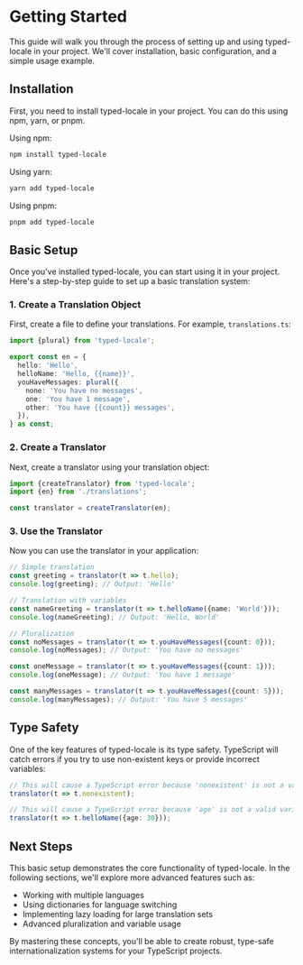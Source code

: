 # Getting Started

This guide will walk you through the process of setting up and using typed-locale in your project. We'll cover installation, basic configuration, and a simple usage example.

## Installation

First, you need to install typed-locale in your project. You can do this using npm, yarn, or pnpm.

Using npm:

```bash
npm install typed-locale
```

Using yarn:

```bash
yarn add typed-locale
```

Using pnpm:

```bash
pnpm add typed-locale
```

## Basic Setup

Once you've installed typed-locale, you can start using it in your project. Here's a step-by-step guide to set up a basic translation system:

### 1. Create a Translation Object

First, create a file to define your translations. For example, `translations.ts`:

```typescript
import {plural} from 'typed-locale';

export const en = {
  hello: 'Hello',
  helloName: 'Hello, {{name}}',
  youHaveMessages: plural({
    none: 'You have no messages',
    one: 'You have 1 message',
    other: 'You have {{count}} messages',
  }),
} as const;
```

### 2. Create a Translator

Next, create a translator using your translation object:

```typescript
import {createTranslator} from 'typed-locale';
import {en} from './translations';

const translator = createTranslator(en);
```

### 3. Use the Translator

Now you can use the translator in your application:

```typescript
// Simple translation
const greeting = translator(t => t.hello);
console.log(greeting); // Output: 'Hello'

// Translation with variables
const nameGreeting = translator(t => t.helloName({name: 'World'}));
console.log(nameGreeting); // Output: 'Hello, World'

// Pluralization
const noMessages = translator(t => t.youHaveMessages({count: 0}));
console.log(noMessages); // Output: 'You have no messages'

const oneMessage = translator(t => t.youHaveMessages({count: 1}));
console.log(oneMessage); // Output: 'You have 1 message'

const manyMessages = translator(t => t.youHaveMessages({count: 5}));
console.log(manyMessages); // Output: 'You have 5 messages'
```

## Type Safety

One of the key features of typed-locale is its type safety. TypeScript will catch errors if you try to use non-existent keys or provide incorrect variables:

```typescript
// This will cause a TypeScript error because 'nonexistent' is not a valid key
translator(t => t.nonexistent);

// This will cause a TypeScript error because 'age' is not a valid variable for helloName
translator(t => t.helloName({age: 30}));
```

## Next Steps

This basic setup demonstrates the core functionality of typed-locale. In the following sections, we'll explore more advanced features such as:

- Working with multiple languages
- Using dictionaries for language switching
- Implementing lazy loading for large translation sets
- Advanced pluralization and variable usage

By mastering these concepts, you'll be able to create robust, type-safe internationalization systems for your TypeScript projects.
